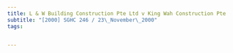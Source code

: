```yaml
---
title: L & W Building Construction Pte Ltd v King Wah Construction Pte Ltd 
subtitle: "[2000] SGHC 246 / 23\_November\_2000"
tags:


---
```


